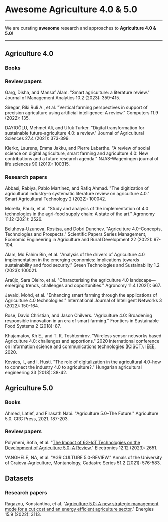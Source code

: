 # Awesome Agriculture 4.0 & 5.0

---
We are curating **awesome** research and approaches to **Agriculture 4.0 & 5.0**!

---

## Agriculture 4.0

### Books

### Review papers

Garg, Disha, and Mansaf Alam. "Smart agriculture: a literature review." Journal of Management Analytics 10.2 (2023): 359-415.

Siregar, Riki Ruli A., et al. "Vertical farming perspectives in support of precision agriculture using artificial intelligence: A review." Computers 11.9 (2022): 135.

DAYIOĞLU, Mehmet Ali, and Ufuk Turker. "Digital transformation for sustainable future-agriculture 4.0: a review." Journal of Agricultural Sciences 27.4 (2021): 373-399.

Klerkx, Laurens, Emma Jakku, and Pierre Labarthe. "A review of social science on digital agriculture, smart farming and agriculture 4.0: New contributions and a future research agenda." NJAS-Wageningen journal of life sciences 90 (2019): 100315.

### Research papers

Abbasi, Rabiya, Pablo Martinez, and Rafiq Ahmad. "The digitization of agricultural industry–a systematic literature review on agriculture 4.0." Smart Agricultural Technology 2 (2022): 100042.

Morella, Paula, et al. "Study and analysis of the implementation of 4.0 technologies in the agri-food supply chain: A state of the art." Agronomy 11.12 (2021): 2526.


Beluhova-Uzunova, Rositsa, and Dobri Dunchev. "Agriculture 4.0–Concepts, Technologies and Prospects." Scientific Papers Series Management, Economic Engineering in Agriculture and Rural Development 22 (2022): 97-104.

Alam, Md Fahim Bin, et al. "Analysis of the drivers of Agriculture 4.0 implementation in the emerging economies: Implications towards sustainability and food security." Green Technologies and Sustainability 1.2 (2023): 100021.

Araújo, Sara Oleiro, et al. "Characterising the agriculture 4.0 landscape—emerging trends, challenges and opportunities." Agronomy 11.4 (2021): 667.

Javaid, Mohd, et al. "Enhancing smart farming through the applications of Agriculture 4.0 technologies." International Journal of Intelligent Networks 3 (2022): 150-164.

Rose, David Christian, and Jason Chilvers. "Agriculture 4.0: Broadening responsible innovation in an era of smart farming." Frontiers in Sustainable Food Systems 2 (2018): 87.

Khujamatov, Kh E., and T. K. Toshtemirov. "Wireless sensor networks based Agriculture 4.0: challenges and apportions." 2020 international conference on information science and communications technologies (ICISCT). IEEE, 2020.

Kovács, I., and I. Husti. "The role of digitalization in the agricultural 4.0–how to connect the industry 4.0 to agriculture?." Hungarian agricultural engineering 33 (2018): 38-42.

## Agriculture 5.0

### Books

Ahmed, Latief, and Firasath Nabi. "Agriculture 5.0–The Future." Agriculture 5.0. CRC Press, 2021. 187-203.

### Review papers

Polymeni, Sofia, et al. "[The Impact of 6G-IoT Technologies on the Development of Agriculture 5.0: A Review](https://www.mdpi.com/2079-9292/12/12/2651)." Electronics 12.12 (2023): 2651.

VANGHELE, NA, et al. "AGRICULTURE 5.0-REVIEW." Annals of the University of Craiova-Agriculture, Montanology, Cadastre Series 51.2 (2021): 576-583.

## Datasets

### Research papers

Ragazou, Konstantina, et al. "[Agriculture 5.0: A new strategic management mode for a cut cost and an energy efficient agriculture sector](https://www.mdpi.com/1996-1073/15/9/3113)." Energies 15.9 (2022): 3113.
